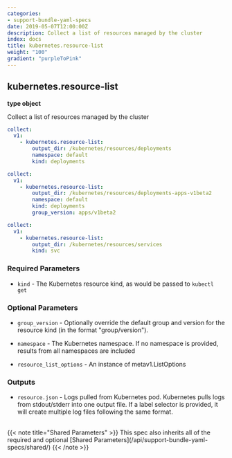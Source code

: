```yaml
---
categories:
- support-bundle-yaml-specs
date: 2019-05-07T12:00:00Z
description: Collect a list of resources managed by the cluster
index: docs
title: kubernetes.resource-list
weight: "100"
gradient: "purpleToPink"
---
```


## kubernetes.resource-list

**type object**

Collect a list of resources managed by the cluster


```yaml
collect:
  v1:
    - kubernetes.resource-list:
        output_dir: /kubernetes/resources/deployments
        namespace: default
        kind: deployments
```

```yaml
collect:
  v1:
    - kubernetes.resource-list:
        output_dir: /kubernetes/resources/deployments-apps-v1beta2
        namespace: default
        kind: deployments
        group_version: apps/v1beta2
```

```yaml
collect:
  v1:
    - kubernetes.resource-list:
        output_dir: /kubernetes/resources/services
        kind: svc
```


### Required Parameters


- `kind` - The Kubernetes resource kind, as would be passed to `kubectl get`



### Optional Parameters


- `group_version` - Optionally override the default group and version for the resource kind (in the format "group/version").


- `namespace` - The Kubernetes namespace. If no namespace is provided, results from all namespaces are included


- `resource_list_options` - An instance of metav1.ListOptions



### Outputs

    
- `resource.json` - Logs pulled from Kubernetes pod. Kubernetes pulls logs from stdout/stderr into one output file. If a label selector is provided, it will create multiple log files following the same format.


<br>
{{< note title="Shared Parameters" >}}
This spec also inherits all of the required and optional [Shared Parameters](/api/support-bundle-yaml-specs/shared/)
{{< /note >}}

  